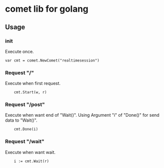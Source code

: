 # comet lib for golang

## Usage

### init
Execute once.

```
var cmt = comet.NewComet("realtimesession")
```

### Request "/"
Execute when first request.

```
	cmt.Start(w, r)
```

### Request "/post"
Execute when want end of "Wait()".
Using Argument "i" of "Done()" for send data to "Wait()".

```
	cmt.Done(i)
```

### Request "/wait"
Execute when want wait.

```
	i := cmt.Wait(r)
```